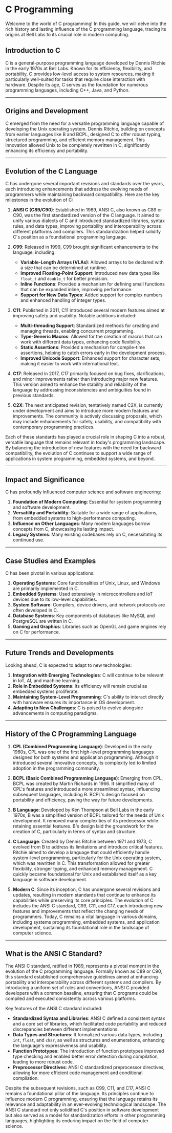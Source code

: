 # C Programming

Welcome to the world of C programming! In this guide, we will delve into the rich history and lasting influence of the C programming language, tracing its origins at Bell Labs to its crucial role in modern computing.

## Introduction to C

C is a general-purpose programming language developed by Dennis Ritchie in the early 1970s at Bell Labs. Known for its efficiency, flexibility, and portability, C provides low-level access to system resources, making it particularly well-suited for tasks that require close interaction with hardware. Despite its age, C serves as the foundation for numerous programming languages, including C++, Java, and Python.

---

## Origins and Development

C emerged from the need for a versatile programming language capable of developing the Unix operating system. Dennis Ritchie, building on concepts from earlier languages like B and BCPL, designed C to offer robust typing, structured programming, and efficient memory management. This innovation allowed Unix to be completely rewritten in C, significantly enhancing its efficiency and portability.

---

## Evolution of the C Language

C has undergone several important revisions and standards over the years, each introducing enhancements that address the evolving needs of programmers while maintaining backward compatibility. Here are the key milestones in the evolution of C:

1. **ANSI C (C89/C90)**: Established in 1989, ANSI C, also known as C89 or C90, was the first standardized version of the C language. It aimed to unify various dialects of C and introduced standardized libraries, syntax rules, and data types, improving portability and interoperability across different platforms and compilers. This standardization helped solidify C's position as a foundational programming language.

2. **C99**: Released in 1999, C99 brought significant enhancements to the language, including:
   - **Variable-Length Arrays (VLAs)**: Allowed arrays to be declared with a size that can be determined at runtime.
   - **Improved Floating-Point Support**: Introduced new data types like `float_t` and `double_t` for better precision.
   - **Inline Functions**: Provided a mechanism for defining small functions that can be expanded inline, improving performance.
   - **Support for New Data Types**: Added support for complex numbers and enhanced handling of integer types.

3. **C11**: Published in 2011, C11 introduced several modern features aimed at improving safety and usability. Notable additions included:
   - **Multi-threading Support**: Standardized methods for creating and managing threads, enabling concurrent programming.
   - **Type-Generic Macros**: Allowed for the creation of macros that can work with different data types, enhancing code flexibility.
   - **Static Assertions**: Provided a mechanism for compile-time assertions, helping to catch errors early in the development process.
   - **Improved Unicode Support**: Enhanced support for character sets, making it easier to work with international text.

4. **C17**: Released in 2017, C17 primarily focused on bug fixes, clarifications, and minor improvements rather than introducing major new features. This version aimed to enhance the stability and reliability of the language by addressing inconsistencies and ambiguities found in previous standards.

5. **C2X**: The next anticipated revision, tentatively named C2X, is currently under development and aims to introduce more modern features and improvements. The community is actively discussing proposals, which may include enhancements for safety, usability, and compatibility with contemporary programming practices.

Each of these standards has played a crucial role in shaping C into a robust, versatile language that remains relevant in today's programming landscape. By balancing the introduction of new features with the need for backward compatibility, the evolution of C continues to support a wide range of applications in system programming, embedded systems, and beyond.

---

## Impact and Significance

C has profoundly influenced computer science and software engineering:

1. **Foundation of Modern Computing**: Essential for system programming and software development.
2. **Versatility and Portability**: Suitable for a wide range of applications, from embedded systems to high-performance computing.
3. **Influence on Other Languages**: Many modern languages borrow concepts from C, showcasing its lasting impact.
4. **Legacy Systems**: Many existing codebases rely on C, necessitating its continued use.

---

## Case Studies and Examples

C has been pivotal in various applications:

1. **Operating Systems**: Core functionalities of Unix, Linux, and Windows are primarily implemented in C.
2. **Embedded Systems**: Used extensively in microcontrollers and IoT devices due to its low-level capabilities.
3. **System Software**: Compilers, device drivers, and network protocols are often developed in C.
4. **Database Systems**: Key components of databases like MySQL and PostgreSQL are written in C.
5. **Gaming and Graphics**: Libraries such as OpenGL and game engines rely on C for performance.

---

## Future Trends and Developments

Looking ahead, C is expected to adapt to new technologies:

1. **Integration with Emerging Technologies**: C will continue to be relevant in IoT, AI, and machine learning.
2. **Role in Embedded Systems**: Its efficiency will remain crucial as embedded systems proliferate.
3. **Maintaining System-Level Programming**: C's ability to interact directly with hardware ensures its importance in OS development.
4. **Adapting to New Challenges**: C is poised to evolve alongside advancements in computing paradigms.

---

## History of the C Programming Language

1. **CPL (Combined Programming Language)**: Developed in the early 1960s, CPL was one of the first high-level programming languages designed for both systems and application programming. Although it introduced several innovative concepts, its complexity led to limited adoption in the programming community.

2. **BCPL (Basic Combined Programming Language)**: Emerging from CPL, BCPL was created by Martin Richards in 1966. It simplified many of CPL's features and introduced a more streamlined syntax, influencing subsequent languages, including B. BCPL's design focused on portability and efficiency, paving the way for future developments.

3. **B Language**: Developed by Ken Thompson at Bell Labs in the early 1970s, B was a simplified version of BCPL tailored for the needs of Unix development. It removed many complexities of its predecessor while retaining essential features. B's design laid the groundwork for the creation of C, particularly in terms of syntax and structure.

4. **C Language**: Created by Dennis Ritchie between 1971 and 1973, C evolved from B to address its limitations and introduce critical features. Ritchie aimed to develop a language that could efficiently handle system-level programming, particularly for the Unix operating system, which was rewritten in C. This transformation allowed for greater flexibility, stronger typing, and enhanced memory management. C quickly became foundational for Unix and established itself as a key language in software development.

5. **Modern C**: Since its inception, C has undergone several revisions and updates, resulting in modern standards that continue to enhance its capabilities while preserving its core principles. The evolution of C includes the ANSI C standard, C99, C11, and C17, each introducing new features and improvements that reflect the changing needs of programmers. Today, C remains a vital language in various domains, including systems programming, embedded systems, and application development, sustaining its foundational role in the landscape of computer science.

---

## What is the ANSI C Standard?

The ANSI C standard, ratified in 1989, represents a pivotal moment in the evolution of the C programming language. Formally known as C89 or C90, this standard established comprehensive guidelines aimed at enhancing portability and interoperability across different systems and compilers. By introducing a uniform set of rules and conventions, ANSI C provided developers with a common baseline, ensuring that C programs could be compiled and executed consistently across various platforms.

Key features of the ANSI C standard included:

- **Standardized Syntax and Libraries**: ANSI C defined a consistent syntax and a core set of libraries, which facilitated code portability and reduced discrepancies between different implementations.
- **Data Types and Structures**: It formalized various data types, including `int`, `float`, and `char`, as well as structures and enumerations, enhancing the language's expressiveness and usability.
- **Function Prototypes**: The introduction of function prototypes improved type checking and enabled better error detection during compilation, leading to more robust code.
- **Preprocessor Directives**: ANSI C standardized preprocessor directives, allowing for more efficient code management and conditional compilation.

Despite the subsequent revisions, such as C99, C11, and C17, ANSI C remains a foundational pillar of the language. Its principles continue to influence modern C programming, ensuring that the language retains its relevance and adaptability in an ever-evolving technological landscape. The ANSI C standard not only solidified C's position in software development but also served as a model for standardization efforts in other programming languages, highlighting its enduring impact on the field of computer science.
